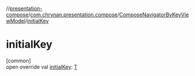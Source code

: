//[presentation-compose](../../../index.md)/[com.chrynan.presentation.compose](../index.md)/[ComposeNavigatorByKeyViewModel](index.md)/[initialKey](initial-key.md)

# initialKey

[common]\
open override val [initialKey](initial-key.md): [T](index.md)

